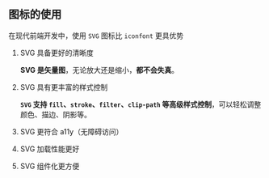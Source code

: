 ## 图标的使用

在现代前端开发中，使用 `SVG` 图标比 `iconfont` 更具优势

1. SVG 具备更好的清晰度

   **SVG 是矢量图**，无论放大还是缩小，**都不会失真**。

2. SVG 具有更丰富的样式控制

   **`SVG` 支持 `fill`、`stroke`、`filter`、`clip-path` 等高级样式控制**，可以轻松调整颜色、描边、阴影等。

3. SVG 更符合 a11y（无障碍访问）

4. SVG 加载性能更好

5. SVG 组件化更方便
